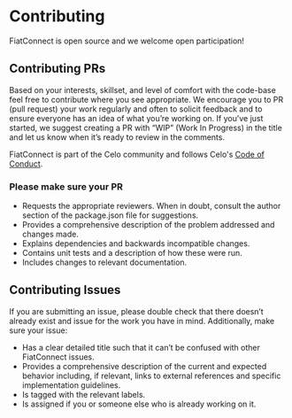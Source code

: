 # Contributing

FiatConnect is open source and we welcome open participation!

## Contributing PRs

Based on your interests,
skillset, and level of comfort with the code-base feel free to
contribute where you see appropriate.  We encourage you to PR \(pull
request\) your work regularly and often to solicit feedback and to
ensure everyone has an idea of what you’re working on. If you’ve just
started, we suggest creating a PR with “WIP” \(Work In Progress\) in
the title and let us know when it’s ready to review in the comments.

FiatConnect is part of the Celo community and follows Celo's [Code of
Conduct](https://celo.org/code-of-conduct).

### Please make sure your PR

- Requests the appropriate reviewers. When in doubt, consult the
  author section of the package.json file for suggestions. 
- Provides a comprehensive description of the problem addressed and
  changes made.
- Explains dependencies and backwards incompatible changes.
- Contains unit tests and a description of how these
  were run.
- Includes changes to relevant documentation.

## Contributing Issues

If you are submitting an issue, please double check that there doesn’t
already exist and issue for the work you have in mind.
Additionally, make sure your issue:
- Has a clear detailed title such that it can’t be confused with other FiatConnect issues.
- Provides a comprehensive description of the current and expected
  behavior including, if relevant, links to external references and
  specific implementation guidelines. 
- Is tagged with the relevant labels.
- Is assigned if you or someone else who is already working on it.
